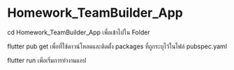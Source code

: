 # Homework_TeamBuilder_App

cd Homework_TeamBuilder_App เพื่อเข้าไปใน Folder

flutter pub get เพื่อที่ใช้ดาวน์โหลดและติดตั้ง packages ที่ถูกระบุไว้ในไฟล์ pubspec.yaml

flutter run เพิ่อเริ่มการทำงานแอป